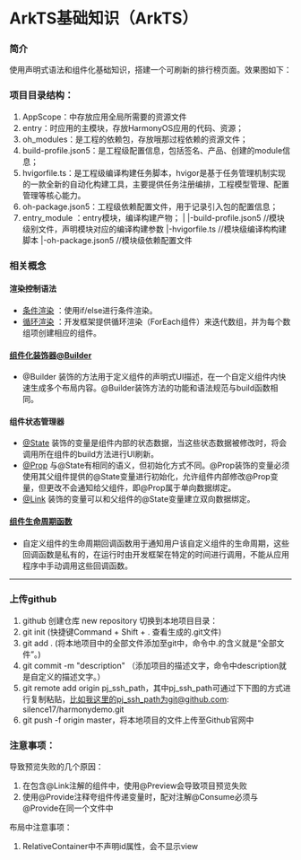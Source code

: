 # ArkTS基础知识（ArkTS）

### 简介

使用声明式语法和组件化基础知识，搭建一个可刷新的排行榜页面。效果图如下：

### 项目目录结构：

1. AppScope：中存放应用全局所需要的资源文件
2. entry：时应用的主模块，存放HarmonyOS应用的代码、资源；
3. oh_modules：是工程的依赖包，存放哦那过程依赖的资源文件；
4. build-profile.json5：是工程级配置信息，包括签名、产品、创建的module信息；
5. hvigorfile.ts：是工程级编译构建任务脚本，hvigor是基于任务管理机制实现的一款全新的自动化构建工具，主要提供任务注册编排，工程模型管理、配置管理等核心能力。
6. oh-package.json5：工程级依赖配置文件，用于记录引入包的配置信息；
7. entry_module ：entry模块，编译构建产物；
   |
   |-build-profile.json5 //模块级别文件，声明模块对应的编译构建参数
   |-hvigorfile.ts //模块级编译构构建脚本
   |-oh-package.json5  //模块级依赖配置文件
 
### 相关概念

#### 渲染控制语法

- [条件渲染](https://developer.harmonyos.com/cn/docs/documentation/doc-guides-V3/arkts-rendering-control-ifelse-0000001524177637-V3)
  ：使用if/else进行条件渲染。
- [循环渲染](https://developer.harmonyos.com/cn/docs/documentation/doc-guides-V3/arkts-rendering-control-foreach-0000001524537153-V3)
  ：开发框架提供循环渲染（ForEach组件）来迭代数组，并为每个数组项创建相应的组件。

#### [组件化装饰器@Builder](https://developer.harmonyos.com/cn/docs/documentation/doc-guides-V3/arkts-builder-0000001524176981-V3)

- @Builder 装饰的方法用于定义组件的声明式UI描述，在一个自定义组件内快速生成多个布局内容。@Builder装饰方法的功能和语法规范与build函数相同。

#### 组件状态管理器

- [@State](https://developer.harmonyos.com/cn/docs/documentation/doc-guides-V3/arkts-state-0000001474017162-V3)
  装饰的变量是组件内部的状态数据，当这些状态数据被修改时，将会调用所在组件的build方法进行UI刷新。
- [@Prop](https://developer.harmonyos.com/cn/docs/documentation/doc-guides-V3/arkts-prop-0000001473537702-V3)
  与@State有相同的语义，但初始化方式不同。@Prop装饰的变量必须使用其父组件提供的@State变量进行初始化，允许组件内部修改@Prop变量，但更改不会通知给父组件，即@Prop属于单向数据绑定。
- [@Link](https://developer.harmonyos.com/cn/docs/documentation/doc-guides-V3/arkts-link-0000001524297305-V3)
  装饰的变量可以和父组件的@State变量建立双向数据绑定。

#### [组件生命周期函数](https://developer.harmonyos.com/cn/docs/documentation/doc-references-V3/arkts-custom-component-lifecycle-0000001482395076-V3)

- 自定义组件的生命周期回调函数用于通知用户该自定义组件的生命周期，这些回调函数是私有的，在运行时由开发框架在特定的时间进行调用，不能从应用程序中手动调用这些回调函数。

-----------------

### 上传github

1. github 创建仓库 new repository
   切换到本地项目目录：
2. git init (快捷键Command + Shift + . 查看生成的.git文件)
3. git add . (将本地项目中的全部文件添加至git中，命令中.的含义就是“全部文件”。)
4. git commit -m "description" （添加项目的描述文字，命令中description就是自定义的描述文字。）
5. git remote add origin
   pj_ssh_path，其中pj_ssh_path可通过下下图的方式进行复制粘贴，比如我这里的pj_ssh_path为git@github.com:
   silence17/harmonydemo.git
6. git push -f origin master，将本地项目的文件上传至Github官网中

### 注意事项：
导致预览失败的几个原因：
1. 在包含@Link注解的组件中，使用@Preview会导致项目预览失败
2. 使用@Provide注释夸组件传递变量时，配对注解@Consume必须与@Provide在同一个文件中


布局中注意事项：
1. RelativeContainer中不声明id属性，会不显示view




